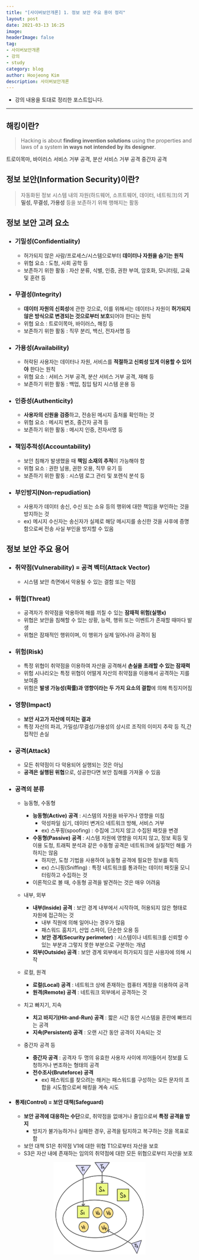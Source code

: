 ```yaml
---
title: "[사이버보안개론] 1. 정보 보안 주요 용어 정리"
layout: post
date: 2021-03-13 16:25
image: 
headerImage: false
tag:
- 사이버보안개론
- 강의
- study
category: blog
author: Hoojeong Kim
description: 사이버보안개론
---
```

- 강의 내용을 토대로 정리한 포스트입니다.
---
## 해킹이란?

> Hacking is about **finding invention solutions** using the properties and laws of a system **in ways not intended by its designer**.

트로이목마, 바이러스
서비스 거부 공격, 분산 서비스 거부 공격
중간자 공격

## 정보 보안(Information Security)이란?
> 자동화된 정보 시스템 내의 자원(하드웨어, 소프트웨어, 데이터, 네트워크)의 **기밀성, 무결성, 가용성** 등을 보존하기 위해 행해지는 활동

## 정보 보안 고려 요소
- ### 기밀성(Confidentiality)
    - 허가되지 않은 사람/프로세스/시스템으로부터 **데이터나 자원을 숨기는 원칙**
    - 위협 요소 : 도청, 사회 공학 등
    - 보존하기 위한 활동 : 자산 분류, 식별, 인증, 권한 부여, 암호화, 모니터링, 교육 및 훈련 등

- ### 무결성(Integrity)
    - **데이터 자원의 신회성**에 관한 것으로, 이를 위해서는 데이터나 자원이 **허가되지 않은 방식으로 변경되는 것으로부터 보호**되어야 한다는 원칙
    - 위협 요소 : 트로이목마, 바이러스, 해킹 등
    - 보존하기 위한 활동 : 직무 분리, 백신, 전자서명 등

- ### 가용성(Availability)
    - 허락된 사용자는 데이터나 자원, 서비스를 **적절하고 신뢰성 있게 이용할 수 있어야** 한다는 원칙
    - 위협 요소 : 서비스 거부 공격, 분산 서비스 거부 공격, 재해 등
    - 보존하기 위한 활동 : 백업, 침입 탐지 시스템 운용 등

- ### 인증성(Authenticity)
    - **사용자의 신원을 검증**하고, 전송된 메시지 출처룰 확인하는 것
    - 위협 요소 : 메시지 변조, 중간자 공격 등
    - 보존하기 위한 활동 : 메시지 인증, 전자서명 등

- ### 책임추적성(Accountability)
    - 보안 침해가 발생했을 때 **책임 소재의 추적**이 가능해야 함
    - 위협 요소 : 권한 남용, 권한 오용, 직무 유기 등
    - 보존하기 위한 활동 : 시스템 로그 관리 및 포렌식 분석 등

- ### 부인방지(Non-repudiation)
    - 사용자가 데이터 송신, 수신 또는 소유 등의 행위에 대한 책임을 부인하는 것을 방지하는 것
    - ex) 메시지 수신자는 송신자가 실제로 해당 메시지를 송신한 것을 사후에 증명함으로써 전송 사실 부인을 방지할 수 있음

## 정보 보안 주요 용어
- ### 취약점(Vulnerability) = 공격 벡터(Attack Vector)
    - 시스템 보안 측면에서 악용될 수 있는 결함 또는 약점

- ### 위협(Threat)
    - 공격자가 취약점을 악용하여 해를 끼칠 수 있는 **잠재적 위험(실행x)**
    - 위협은 보안을 침해할 수 있는 상황, 능력, 행위 또는 이벤트가 존재할 때마다 발생
    - 위협은 잠재적인 행위이며, 이 행위가 실제 일어나야 공격이 됨

- ### 위험(Risk)
    - 특정 위협이 취약점을 이용하여 자산을 공격해서 **손실을 초래할 수 있는 잠재력**
    - 위험 시나리오는 특정 위협이 어떨게 자산의 취약점을 이용해서 공격하는 지를 보여줌
    - 위험은 **발생 가능성(확률)과 영향이라는 두 가지 요소의 결합**에 의해 특징지어짐

- ### 영향(Impact)
    - **보안 사고가 자산에 미치는 결과**
    - 특정 자산의 파괴, 가밀성/무결성/가용성의 상시르 조직의 이미지 추락 등 직,간접적인 손실

- ### 공격(Attack)
    - 모든 취약점이 다 악용되어 실행되는 것은 아님
    - **공격은 실행된 위협**으로, 성공한다면 보안 침해를 가져올 수 있음
    
- ### 공격의 분류
    - 능동형, 수동형
        - **능동형(Active) 공격** : 시스템의 자원을 바꾸거나 영향을 미침
            - 악성파일 심기, 데이터 변겨으 네트워크 방해, 서비스 거부
            - ex) 스푸핑(spoofing) : 수집에 그치지 않고 수집된 패킷을 변경
        - **수동형(Passive) 공격** : 시스템 자원에 영향을 미치지 않고, 정보 획등 및 이용 도청, 트래픽 분석과 같은 수동형 공격은 네트워크에 실질적인 해를 가하지는 않음
            - 하지만, 도청 기법을 사용하여 능동형 공격에 필요한 정보를 획득
            - ex) 스니핑(Sniffing) : 특정 네트워크를 통과하는 데이터 패킷울 모니터링하고 수집하는 것
        - 이론적으로 볼 때, 수동형 공격을 발견하는 것은 매우 어려움

    - 내부, 외부
        - **내부(Inside) 공격** : 보안 경계 내부에서 시작하여, 허용되지 않은 형태로 자원에 접근하는 것
            - 내부 직원에 의해 일어나는 경우가 많음
            - 패스워드 훔치기, 산업 스파이, 단순한 오용 등
            - **보안 경계(Security perimeter)** : 시스템이나 네트워크를 신뢰할 수 있는 부분과 그렇지 못한 부분으로 구분하는 개념
        - **외부(Outside) 공격** : 보안 경계 외부에서 허가되지 않은 사용자에 의해 시작

    - 로컬, 원격
        - **로컬(Local) 공격** : 네트워크 상에 존재하는 컴퓨터 계정을 이용하여 공격
        - **원격(Remote) 공격** : 네트워크 외부에서 공격하는 것
    
    - 치고 빠지기, 지속
        - **치고 바지기(Hit-and-Run) 공격** : 짧은 시간 동안 시스템을 혼란에 빠뜨리는 공격
        - **지속(Persistent) 공격** : 오랜 시간 동안 공격이 지속되는 것
    
    - 중간자 공격 등
        - **중간자 공격** : 공격자 두 명의 유효한 사용자 사이에 끼어들어서 정보를 도청하거나 변조하는 형태의 공격
        - **전수조사(Bruteforce) 공격**
            - ex) 패스워드를 찾으려는 해커는 패스워드를 구성하는 모든 문자의 조합을 시도함으로써 해킹을 계속 시도

- #### 통제(Control) = 보안 대책(Safeguard)
    - **보안 공격에 대응하는 수단**으로, 취약점을 없애거나 줄임으로써 **특정 공격을 방지**
        - 방지가 불가능하거나 실패한 경우, 공격을 탐지하고 복구하는 것을 목표로 함
    - 보안 대책 S1은 취약점 V1에 대한 위협 T1으로부터 자산을 보호
    - S3은 자산 내에 존재하는 임의의 취약점에 대한 모든 위협으로부터 자산을 보호
<p align="center">
  <img src="../assets/post_source/0313_cybersecurity.png" width="250" height="250">
</p>